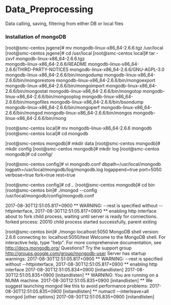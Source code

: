 # Data_Preprocessing
Data calling, saving, filtering from either DB or local files

### Installation of mongoDB
[root@smc-centos jsgene]# mv mongodb-linux-x86_64-2.6.6.tgz /usr/local
[root@smc-centos jsgene]# cd /usr/local
[root@smc-centos local]# tar -zxvf mongodb-linux-x86_64-2.6.6.tgz  
mongodb-linux-x86_64-2.6.6/README
mongodb-linux-x86_64-2.6.6/THIRD-PARTY-NOTICES
mongodb-linux-x86_64-2.6.6/GNU-AGPL-3.0
mongodb-linux-x86_64-2.6.6/bin/mongodump
mongodb-linux-x86_64-2.6.6/bin/mongorestore
mongodb-linux-x86_64-2.6.6/bin/mongoexport
mongodb-linux-x86_64-2.6.6/bin/mongoimport
mongodb-linux-x86_64-2.6.6/bin/mongostat
mongodb-linux-x86_64-2.6.6/bin/mongotop
mongodb-linux-x86_64-2.6.6/bin/mongooplog
mongodb-linux-x86_64-2.6.6/bin/mongofiles
mongodb-linux-x86_64-2.6.6/bin/bsondump
mongodb-linux-x86_64-2.6.6/bin/mongoperf
mongodb-linux-x86_64-2.6.6/bin/mongod
mongodb-linux-x86_64-2.6.6/bin/mongos
mongodb-linux-x86_64-2.6.6/bin/mong

[root@smc-centos local]# mv mongodb-linux-x86_64-2.6.6 mongodb
[root@smc-centos local]# cd mongodb

[root@smc-centos mongodb]# mkdir data
[root@smc-centos mongodb]# mkdir config
[root@smc-centos mongodb]# mkdir log
[root@smc-centos mongodb]# cd config/

[root@smc-centos config]# vi mongodb.conf
dbpath=/usr/local/mongodb
logpath=/usr/local/mongodb/log/mongodb.log
logappend=true
port=5050
verbose=true
fork=true
rest=true

[root@smc-centos config]# cd ..
[root@smc-centos mongodb]# cd bin
[root@smc-centos bin]# ./mongod --config /usr/local/mongodb/config/mongodb.conf 

2017-08-30T12:51:05.817+0900 ** WARNING: --rest is specified without --httpinterface,
2017-08-30T12:51:05.817+0900 **          enabling http interface
about to fork child process, waiting until server is ready for connections.
forked process: 20010
child process started successfully, parent exiting
 
[root@smc-centos bin]# ./mongo localhost:5050
MongoDB shell version: 2.6.6
connecting to: localhost:5050/test
Welcome to the MongoDB shell.
For interactive help, type "help".
For more comprehensive documentation, see
        http://docs.mongodb.org/
Questions? Try the support group
        http://groups.google.com/group/mongodb-user
Server has startup warnings: 
2017-08-30T12:51:05.817+0900 ** WARNING: --rest is specified without --httpinterface,
2017-08-30T12:51:05.817+0900 **          enabling http interface
2017-08-30T12:51:05.834+0900 [initandlisten] 
2017-08-30T12:51:05.835+0900 [initandlisten] ** WARNING: You are running on a NUMA machine.
2017-08-30T12:51:05.835+0900 [initandlisten] **          We suggest launching mongod like this to avoid performance problems:
2017-08-30T12:51:05.835+0900 [initandlisten] **              numactl --interleave=all mongod [other options]
2017-08-30T12:51:05.835+0900 [initandlisten] 
> 
